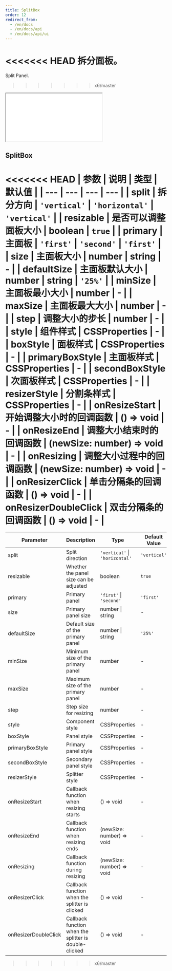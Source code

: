 ```yaml
---
title: SplitBox
order: 12
redirect_from:
  - /en/docs
  - /en/docs/api
  - /en/docs/api/ui
---
```


<<<<<<< HEAD
拆分面板。
=======
Split Panel.
>>>>>>> x6/master

<iframe src="/demos/api/ui/splitbox/basic"></iframe>

## SplitBox

<<<<<<< HEAD
| 参数 | 说明 | 类型 | 默认值 |
| --- | --- | --- | --- |
| split | 拆分方向 | `'vertical'` \| `'horizontal'` | `'vertical'` |
| resizable | 是否可以调整面板大小 | boolean | `true` |
| primary | 主面板 | `'first'` \| `'second'` | `'first'` |
| size | 主面板大小 | number \| string | - |
| defaultSize | 主面板默认大小 | number \| string | `'25%'` |
| minSize | 主面板最小大小 | number | - |
| maxSize | 主面板最大大小 | number | - |
| step | 调整大小的步长 | number | - |
| style | 组件样式 | CSSProperties | - |
| boxStyle | 面板样式 | CSSProperties | - |
| primaryBoxStyle | 主面板样式 | CSSProperties | - |
| secondBoxStyle | 次面板样式 | CSSProperties | - |
| resizerStyle | 分割条样式 | CSSProperties | - |
| onResizeStart | 开始调整大小时的回调函数 | () => void | - |
| onResizeEnd | 调整大小结束时的回调函数 | (newSize: number) => void | - |
| onResizing | 调整大小过程中的回调函数 | (newSize: number) => void | - |
| onResizerClick | 单击分隔条的回调函数 | () => void | - |
| onResizerDoubleClick | 双击分隔条的回调函数 | () => void | - |
=======
| Parameter | Description | Type | Default Value |
| --- | --- | --- | --- |
| split | Split direction | `'vertical'` \| `'horizontal'` | `'vertical'` |
| resizable | Whether the panel size can be adjusted | boolean | `true` |
| primary | Primary panel | `'first'` \| `'second'` | `'first'` |
| size | Primary panel size | number \| string | - |
| defaultSize | Default size of the primary panel | number \| string | `'25%'` |
| minSize | Minimum size of the primary panel | number | - |
| maxSize | Maximum size of the primary panel | number | - |
| step | Step size for resizing | number | - |
| style | Component style | CSSProperties | - |
| boxStyle | Panel style | CSSProperties | - |
| primaryBoxStyle | Primary panel style | CSSProperties | - |
| secondBoxStyle | Secondary panel style | CSSProperties | - |
| resizerStyle | Splitter style | CSSProperties | - |
| onResizeStart | Callback function when resizing starts | () => void | - |
| onResizeEnd | Callback function when resizing ends | (newSize: number) => void | - |
| onResizing | Callback function during resizing | (newSize: number) => void | - |
| onResizerClick | Callback function when the splitter is clicked | () => void | - |
| onResizerDoubleClick | Callback function when the splitter is double-clicked | () => void | - |
>>>>>>> x6/master
